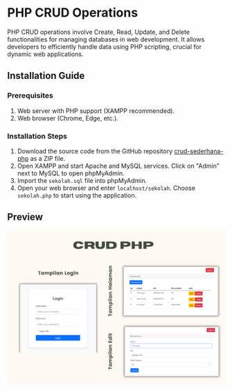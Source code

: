 # PHP CRUD Operations

PHP CRUD operations involve Create, Read, Update, and Delete functionalities for managing databases in web development. It allows developers to efficiently handle data using PHP scripting, crucial for dynamic web applications.

## Installation Guide

### Prerequisites
1. Web server with PHP support (XAMPP recommended).
2. Web browser (Chrome, Edge, etc.).

### Installation Steps
1. Download the source code from the GitHub repository [crud-sederhana-php](https://github.com/sarephidayat/crud-sederhana-php) as a ZIP file.
2. Open XAMPP and start Apache and MySQL services. Click on "Admin" next to MySQL to open phpMyAdmin.
3. Import the `sekolah.sql` file into phpMyAdmin.
4. Open your web browser and enter `localhost/sekolah`. Choose `sekolah.php` to start using the application.

## Preview 
![Preview](https://github.com/sarephidayat/crud-sederhana-php/blob/main/img/Crud%20php.png)


